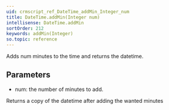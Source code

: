 ```yaml
---
uid: crmscript_ref_DateTime_addMin_Integer_num
title: DateTime.addMin(Integer num)
intellisense: DateTime.addMin
sortOrder: 212
keywords: addMin(Integer)
so.topic: reference
---
```


Adds num minutes to the time and returns the datetime.



## Parameters


 - num: the number of minutes to add.


Returns a copy of the datetime after adding the wanted minutes


